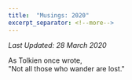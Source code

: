 ```yaml
---
title:  "Musings: 2020"
excerpt_separator: <!--more-->
---
```

_Last Updated: 28 March 2020_

As Tolkien once wrote,  
"Not all those who wander are lost."
<!--more-->
